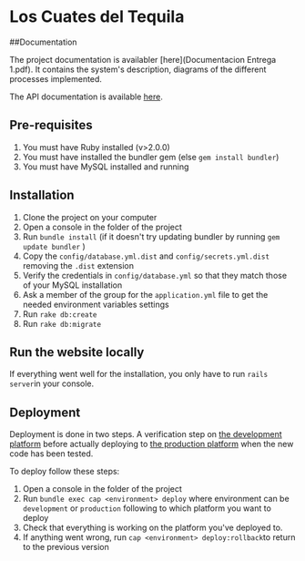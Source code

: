 # Los Cuates del Tequila

##Documentation

The project documentation is availabler [here](Documentacion Entrega 1.pdf). It contains the system's description, diagrams of the different processes implemented.

The API documentation is available [here](http://integra10.ing.puc.cl/api/documentacion).

## Pre-requisites

1. You must have Ruby installed (v>2.0.0)
2. You must have installed the bundler gem (else `gem install bundler`)
3. You must have MySQL installed and running

## Installation

1. Clone the project on your computer
2. Open a console in the folder of the project
3. Run `bundle install` (if it doesn't try updating bundler by running `gem update bundler` )
4. Copy the `config/database.yml.dist` and `config/secrets.yml.dist` removing the `.dist` extension
5. Verify the credentials in `config/database.yml` so that they match those of your MySQL installation
6. Ask a member of the group for the `application.yml` file to get the needed environment variables settings
7. Run `rake db:create`
8. Run `rake db:migrate`

## Run the website locally

If everything went well for the installation, you only have to run `rails server`in your console.

## Deployment

Deployment is done in two steps. A verification step on [the development platform](http://dev.integra10.ing.puc.cl)
before actually deploying to [the production platform](http://integra10.ing.puc.cl) when the new code has been tested.

To deploy follow these steps:

1. Open a console in the folder of the project
2. Run `bundle exec cap <environment> deploy` where environment can be `development` or `production` following to which
platform you want to deploy
3. Check that everything is working on the platform you've deployed to.
4. If anything went wrong, run `cap <environment> deploy:rollback`to return to the previous version
